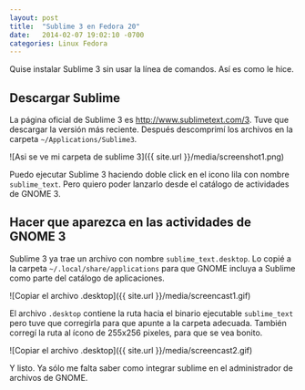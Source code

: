 ```yaml
---
layout: post
title:  "Sublime 3 en Fedora 20"
date:   2014-02-07 19:02:10 -0700
categories: Linux Fedora
---
```

Quise instalar Sublime 3 sin usar la línea de comandos. Así es como le hice.

## Descargar Sublime

La página oficial de Sublime 3 es http://www.sublimetext.com/3. Tuve que
descargar la versión más reciente. Después descomprimí los archivos en la
carpeta `~/Applications/Sublime3`.

![Asi se ve mi carpeta de sublime 3]({{ site.url }}/media/screenshot1.png)

Puedo ejecutar Sublime 3 haciendo doble click en el icono lila con nombre
`sublime_text`. Pero quiero poder lanzarlo desde el catálogo de actividades de
GNOME 3.


## Hacer que aparezca en las actividades de GNOME 3

Sublime 3 ya trae un archivo con nombre `sublime_text.desktop`. Lo copié
a la carpeta `~/.local/share/applications` para que GNOME incluya a
Sublime como parte del catálogo de aplicaciones.

![Copiar el archivo .desktop]({{ site.url }}/media/screencast1.gif)

El archivo `.desktop` contiene la ruta hacia el binario ejecutable
`sublime_text` pero tuve que corregirla para que apunte a la carpeta adecuada.
También corregí la ruta al ícono de 255x256 pixeles, para que se vea bonito.


![Copiar el archivo .desktop]({{ site.url }}/media/screencast2.gif)

Y listo. Ya sólo me falta saber como integrar sublime en el administrador de
archivos de GNOME.

